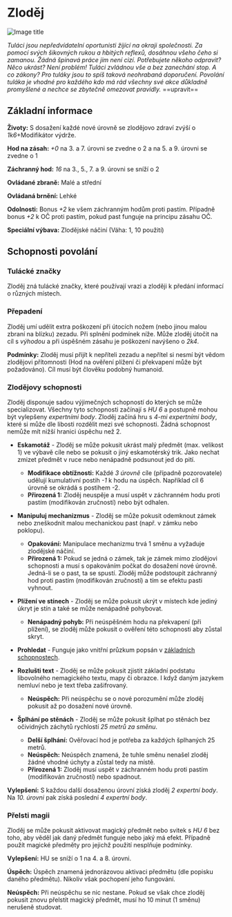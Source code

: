 # Zloděj

![Image title](/assets/classes/Thief.jpeg)

*Tuláci jsou nepředvídatelní oportunisti žijící na okraji společnosti. Za pomocí svých šikovných rukou a hbitých reflexů, dosáhnou všeho čeho si zamanou. Žádná špinavá práce jim není cizí. Potřebujete někoho odpravit? Něco ukrást? Není problém! Tuláci zvládnou vše a bez zanechání stop. A co zákony? Pro tuláky jsou to spíš taková neohrabaná doporučení. Povolání tuláka je vhodné pro každého kdo má rád všechny své akce důkladně promyšlené a nechce se zbytečně omezovat pravidly.* ==upravit==

## Základní informace

**Životy:** S dosažení každé nové úrovně se zlodějovo zdraví zvýší o *1k6*+Modifikátor výdrže.

**Hod na zásah:** *+0* na 3. a 7. úrovni se zvedne o 2 a na 5. a 9. úrovni se zvedne o 1

**Záchranný hod:** *16* na 3., 5., 7. a 9. úrovni se sníží o 2

**Ovládané zbraně:** Malé a střední

**Ovládaná brnění:** Lehké

**Odolnosti:** Bonus *+2* ke všem záchranným hodům proti pastím. Případně bonus *+2* k OČ proti pastím, pokud past funguje na principu zásahu OČ.

**Speciální výbava:** Zlodějské náčiní (Váha: 1, 10 použití)

## Schopnosti povolání

### Tulácké značky

Zloděj zná tulácké značky, které používají vrazi a zloději k předání informací o různých místech.

### Přepadení

Zloděj umí udělit extra poškození při útocích nožem (nebo jinou malou zbraní na blízku) zezadu. Při splnění podmínek níže. Může zloděj útočit na cíl s *výhodou* a při úspěšném zásahu je poškození navýšeno o *2k4*.

**Podmínky:** Zloděj musí přijít k nepříteli zezadu a nepřítel si nesmí být vědom zlodějovi přítomnosti (Hod na ověření plížení či překvapení může být požadováno). Cíl musí být člověku podobný humanoid.

### Zlodějovy schopnosti

Zloděj disponuje sadou výjimečných schopností do kterých se může specializovat. Všechny tyto schopnosti začínají s *HU 6* a postupně mohou být vylepšeny *expertními body*. Zloděj začíná hru s *4-mi expertními body*, které si může dle libosti rozdělit mezi své schopnosti. Žádná schopnost nemůže mít nižší hranici úspěchu než 2.

- **Eskamotáž** - Zloděj se může pokusit ukrást malý předmět (max. velikost 1) ve výbavě cíle nebo se pokusit o jiný eskamotérský trik. Jako nechat zmizet předmět v ruce nebo nenápadně podsunout jed do pití.
    - **Modifikace obtížnosti:** Každé *3 úrovně* cíle (případně pozorovatele) udělují kumulativní postih *-1* k hodu na úspěch. Například cíl 6 úrovně se okrádá s postihem -2.
    - **Přirozená 1:** Zloděj neuspěje a musí uspět v záchranném hodu proti pastím (modifikován zručností) nebo být odhalen.

- **Manipuluj mechanizmus** - Zloděj se může pokusit odemknout zámek nebo zneškodnit malou mechanickou past (např. v zámku nebo poklopu). 
    - **Opakování:** Manipulace mechanizmu trvá 1 směnu a vyžaduje zlodějské náčiní.
    - **Přirozená 1:** Pokud se jedná o zámek, tak je zámek mimo zlodějovi schopnosti a musí s opakováním počkat do dosažení nové úrovně. Jedná-li se o past, ta se spustí. Zloděj může podstoupit záchranný hod proti pastím (modifikován zručností) a tím se efektu pasti vyhnout. 

- **Plížení ve stínech** - Zloděj se může pokusit ukrýt v místech kde jediný úkryt je stín a také se může nenápadně pohybovat.
    - **Nenápadný pohyb:** Při neúspěšném hodu na překvapení (při plížení), se zloděj může pokusit o ověření této schopnosti aby zůstal skryt.

- **Prohledat** - Funguje jako vnitřní průzkum popsán v [základních schopnostech](/Pravidla%20a%20procedury/Adventures/#zakladni-schopnosti).
- **Rozlušti text** - Zloděj se může pokusit zjistit základní podstatu libovolného nemagického textu, mapy či obrazce. I když daným jazykem nemluví nebo je text třeba zašifrovaný.  
    - **Neúspěch:** Při neúspěchu se o nové porozumění může zloděj pokusit až po dosažení nové úrovně.

- **Šplhání po stěnách** - Zloděj se může pokusit šplhat po stěnách bez očividných záchytů rychlostí *25 metrů za směnu*.
    - **Delší šplhání:** Ověřovací hod je potřeba za každých šplhaných 25 metrů.
    - **Neúspěch:** Neúspěch znamená, že tuhle směnu nenašel zloděj žádné vhodné úchyty a zůstal tedy na místě.
    - **Přirozená 1:**  Zloděj musí uspět v záchranném hodu proti pastím (modifikován zručností) nebo spadnout.


**Vylepšení:** S každou další dosaženou úrovní získá zloděj *2 expertní body*. Na *10. úrovni* pak získá poslední *4 expertní body*.

### Přelsti magii

Zloděj se může pokusit aktivovat magický předmět nebo svitek s *HU 6* bez toho, aby věděl jak daný předmět funguje nebo jaký má efekt. Případně použít magické předměty pro jejichž použití nesplňuje podmínky. 

**Vylepšení:** HU se sníží o 1 na 4. a 8. úrovni.

**Úspěch:** Úspěch znamená jednorázovou aktivaci předmětu (dle popisku daného předmětu). Nikoliv však pochopení jeho fungování.

**Neúspěch:** Při neúspěchu se nic nestane. Pokud se však chce zloděj pokusit znovu přelstít magický předmět, musí ho 10 minut (1 směnu) nerušeně studovat.
